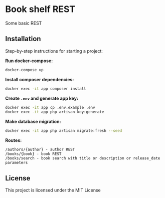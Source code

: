# Book shelf REST
Some basic REST

## Installation

Step-by-step instructions for starting a project:

**Run docker-compose:**
```bash
docker-compose up
```

**Install composer dependencies:**
```bash
docker exec -it app composer install
```

**Create `.env` and generate app key:**
```bash
docker exec -it app cp .env.example .env
docker exec -it app php artisan key:generate
```

**Make database migration:**
```bash
docker exec -it app php artisan migrate:fresh --seed
```

**Routes:**
```
/authors/{author} - author REST
/books/{book} - book REST
/books/search - book search with title or description or release_date parameters
```

## License

This project is licensed under the MIT License
